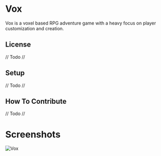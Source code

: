 # Vox
Vox is a voxel based RPG adventure game with a heavy focus on player customization and creation.

## License
// Todo //

## Setup
// Todo //

## How To Contribute
// Todo //

# Screenshots
![Vox](http://i.imgur.com/jQihAdB.png)
